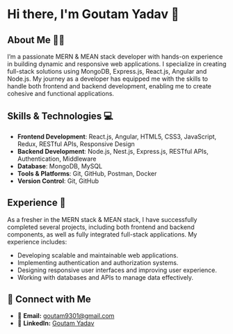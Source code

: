 # Hi there, I'm Goutam Yadav 👋

## About Me 👨‍💻
I’m a passionate MERN & MEAN stack developer with hands-on experience in building dynamic and responsive web applications. I specialize in creating full-stack solutions using MongoDB, Express.js, React.js, Angular and Node.js. My journey as a developer has equipped me with the skills to handle both frontend and backend development, enabling me to create cohesive and functional applications.

## Skills & Technologies 💻
- **Frontend Development**: React.js, Angular, HTML5, CSS3, JavaScript, Redux, RESTful APIs, Responsive Design
- **Backend Development**: Node.js, Nest.js, Express.js, RESTful APIs, Authentication, Middleware
- **Database**: MongoDB, MySQL
- **Tools & Platforms**: Git, GitHub, Postman, Docker
- **Version Control**: Git, GitHub

## Experience 🌟
As a fresher in the MERN stack & MEAN stack, I have successfully completed several projects, including both frontend and backend components, as well as fully integrated full-stack applications. My experience includes:
- Developing scalable and maintainable web applications.
- Implementing authentication and authorization systems.
- Designing responsive user interfaces and improving user experience.
- Working with databases and APIs to manage data effectively.

## 🤝 Connect with Me

- 📧 **Email:** [goutam9301@gmail.com](mailto:goutam9301@gmail.com)
- 💼 **LinkedIn:** [Goutam Yadav](https://www.linkedin.com/in/goutam-yadav-78893424a/)
